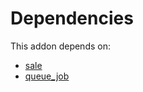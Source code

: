 # Dependencies

This addon depends on:

- [sale](../../../../../oca-ocb-sale/odoo-bringout-oca-ocb-sale)
- [queue_job](../../../../../oca-technical/odoo-bringout-oca-queue-queue_job)
